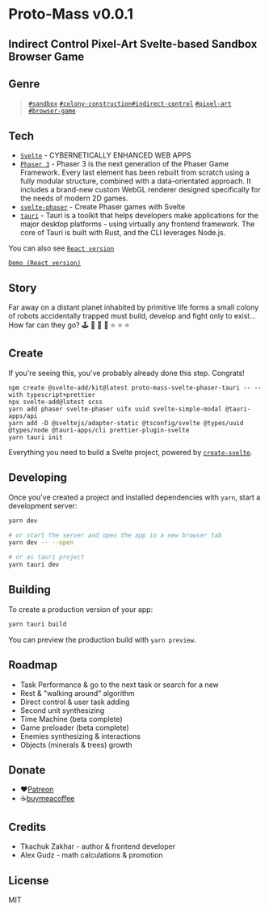 # Proto-Mass v0.0.1

## Indirect Control Pixel-Art Svelte-based Sandbox Browser Game

## Genre

> [`#sandbox`](https://en.wikipedia.org/wiki/Sandbox_game) [`#colony-construction`](https://en.wikipedia.org/wiki/City-building_game)[`#indirect-control`](https://game-studies.fandom.com/wiki/Indirect_Control) [`#pixel-art`](https://en.wikipedia.org/wiki/Pixel_art) [`#browser-game`](https://en.wikipedia.org/wiki/Browser_game)

## Tech

-   [`Svelte`](https://svelte.dev/) - CYBERNETICALLY ENHANCED WEB APPS
-   [`Phaser 3`](https://phaser.io/phaser3) - Phaser 3 is the next generation of the Phaser Game Framework. Every last element has been rebuilt from scratch using a fully modular structure, combined with a data-orientated approach. It includes a brand-new custom WebGL renderer designed specifically for the needs of modern 2D games.
-   [`svelte-phaser`](https://svelte-phaser.com/) - Create Phaser games with Svelte
-   [`tauri`](https://tauri.studio/) - Tauri is a toolkit that helps developers make applications for the major desktop platforms - using virtually any frontend framework. The core of Tauri is built with Rust, and the CLI leverages Node.js.

You can also see [`React version`](https://github.com/imhul/proto-mass.git)

[`Demo (React version)`](https://github.com/imhul/proto-mass.git)

## Story

Far away on a distant planet inhabited by primitive life forms a small colony of robots accidentally trapped must build, develop and fight only to exist...
How far can they go? 🕹 🎲 🌌 🎰 ⭐ ⭐ ⭐

## Create

If you're seeing this, you've probably already done this step. Congrats!

```
npm create @svelte-add/kit@latest proto-mass-svelte-phaser-tauri -- --with typescript+prettier
npx svelte-add@latest scss
yarn add phaser svelte-phaser uifx uuid svelte-simple-modal @tauri-apps/api
yarn add -D @sveltejs/adapter-static @tsconfig/svelte @types/uuid @types/node @tauri-apps/cli prettier-plugin-svelte
yarn tauri init
```

Everything you need to build a Svelte project, powered by [`create-svelte`](https://github.com/sveltejs/kit/tree/main/packages/create-svelte).

## Developing

Once you've created a project and installed dependencies with `yarn`, start a development server:

```bash
yarn dev

# or start the server and open the app in a new browser tab
yarn dev -- --open

# or as tauri project
yarn tauri dev
```

## Building

To create a production version of your app:

```bash
yarn tauri build
```

You can preview the production build with `yarn preview`.

## Roadmap

-   Task Performance & go to the next task or search for a new
-   Rest & "walking around" algorithm
-   Direct control & user task adding
-   Second unit synthesizing
-   Time Machine (beta complete)
-   Game preloader (beta complete)
-   Enemies synthesizing & interactions
-   Objects (minerals & trees) growth

## Donate

-   ❤️[Patreon](https://www.patreon.com/protomass?fan_landing=true)
-   ☕[buymeacoffee](https://www.buymeacoffee.com/blashirkz)

## Credits

-   Tkachuk Zakhar - author & frontend developer
-   Alex Gudz - math calculations & promotion

## License

MIT
